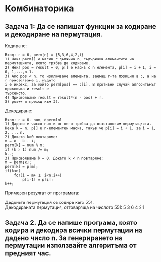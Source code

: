 # Комбинаторика

## Задача 1: Да се напишат функции за кодиране и декодиране на пермутация. 

Кодиране: 
```
Вход: n = 6, perm[n] = {5,3,6,4,2,1} 
1) Нека perm[] е масив с дължина n, съдържаща елементите на пермутацията, която трябва да кодираме. 
2) Нека pos = result = 0, p[] е масив с n елемента, p[i] = i + 1, i = 0, 1,...,n-1.
3) Ако pos < n, то изключваме елемента, заемащ r-та позиция в p, a на r присвояваме i, където
i e индекс, за който perm[pos] == p[i]. В противен случай алгоритъмът приключва и result е 
търсеното.
4) Присвояваме result = result*(n - pos) + r.
5) pos++ и преход към 3).
```

Декодиране:
```
Вход: n = 6, num, dperm[n] 
1) Дадено е число num и от него трябва да възстановим пермутацията.
Нека k = n, p[] e n-елементен масив, такъв че p[i] = i + 1, за i = 1, 2, ... n.
2) Докато k>0 повтаряме:
m = n - k + 1;
perm[k] = num % m;
if (k > 1) num /= m;
k--;
3) Присвояваме k = 0. Докато k < n повтаряме:
m = perm[k];
perm[k] = p[m];
if(k<n)
    for(i = m+ 1; i<n;i++)
        p[i-1] = p[i];
k++;
```

<p>Примерен резултат от програмата:</p>
Дадената пермутация се кодира като 551. </br>
Декодираната пермутация, отговаряща на числото 551: 5 3 6 4 2 1

## Задача 2. Да се напише програма, която кодира и декодира всички пермутации на дадено число n. За генерирането на пермутации използвайте алгоритъма от предният час.
